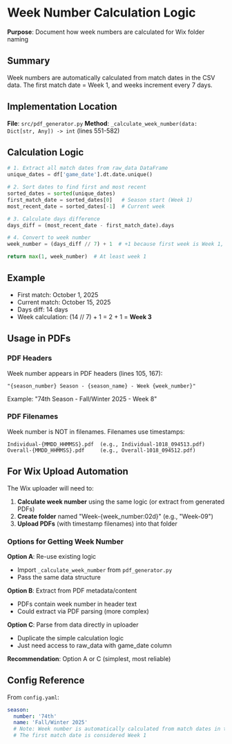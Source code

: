 # Week Number Calculation Logic

**Purpose**: Document how week numbers are calculated for Wix folder naming

## Summary
Week numbers are automatically calculated from match dates in the CSV data.
The first match date = Week 1, and weeks increment every 7 days.

## Implementation Location
**File**: `src/pdf_generator.py`
**Method**: `_calculate_week_number(data: Dict[str, Any]) -> int` (lines 551-582)

## Calculation Logic

```python
# 1. Extract all match dates from raw_data DataFrame
unique_dates = df['game_date'].dt.date.unique()

# 2. Sort dates to find first and most recent
sorted_dates = sorted(unique_dates)
first_match_date = sorted_dates[0]   # Season start (Week 1)
most_recent_date = sorted_dates[-1]  # Current week

# 3. Calculate days difference
days_diff = (most_recent_date - first_match_date).days

# 4. Convert to week number
week_number = (days_diff // 7) + 1  # +1 because first week is Week 1, not Week 0

return max(1, week_number)  # At least week 1
```

## Example
- First match: October 1, 2025
- Current match: October 15, 2025
- Days diff: 14 days
- Week calculation: (14 // 7) + 1 = 2 + 1 = **Week 3**

## Usage in PDFs

### PDF Headers
Week number appears in PDF headers (lines 105, 167):
```
"{season_number} Season - {season_name} - Week {week_number}"
```
Example: "74th Season - Fall/Winter 2025 - Week 8"

### PDF Filenames
Week number is NOT in filenames. Filenames use timestamps:
```
Individual-{MMDD_HHMMSS}.pdf  (e.g., Individual-1018_094513.pdf)
Overall-{MMDD_HHMMSS}.pdf     (e.g., Overall-1018_094512.pdf)
```

## For Wix Upload Automation

The Wix uploader will need to:
1. **Calculate week number** using the same logic (or extract from generated PDFs)
2. **Create folder** named "Week-{week_number:02d}" (e.g., "Week-09")
3. **Upload PDFs** (with timestamp filenames) into that folder

### Options for Getting Week Number

**Option A**: Re-use existing logic
- Import `_calculate_week_number` from `pdf_generator.py`
- Pass the same data structure

**Option B**: Extract from PDF metadata/content
- PDFs contain week number in header text
- Could extract via PDF parsing (more complex)

**Option C**: Parse from data directly in uploader
- Duplicate the simple calculation logic
- Just need access to raw_data with game_date column

**Recommendation**: Option A or C (simplest, most reliable)

## Config Reference
From `config.yaml`:
```yaml
season:
  number: '74th'
  name: 'Fall/Winter 2025'
  # Note: Week number is automatically calculated from match dates in the CSV
  # The first match date is considered Week 1
```

